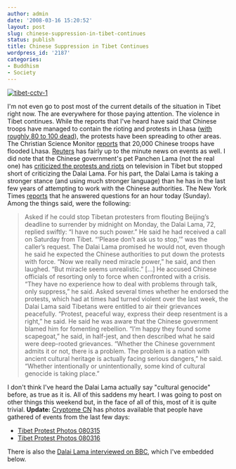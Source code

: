 ```yaml
---
author: admin
date: '2008-03-16 15:20:52'
layout: post
slug: chinese-suppression-in-tibet-continues
status: publish
title: Chinese Suppression in Tibet Continues
wordpress_id: '2187'
categories:
- Buddhism
- Society
---
```


[![tibet-cctv-1](http://farm4.static.flickr.com/3015/2334726369_d2fe124b46_o.jpg)](http://www.flickr.com/photos/albill/2334726369/ "tibet-cctv-1 by albill, on Flickr")

I'm not even go to post most of the current details of the situation in
Tibet right now. The are everywhere for those paying attention. The
violence in Tibet continues. While the reports that I've heard have said
that Chinese troops have managed to contain the rioting and protests in
Lhasa ([with roughly 80 to 100
dead](http://www.reuters.com/article/newsOne/idUSL1548087020080316)),
the protests have been spreading to other areas. The Christian Science
Monitor [reports](http://www.csmonitor.com/2008/0317/p10s01-wosc.html)
that 20,000 Chinese troops have flooded Lhasa.
[Reuters](http://www.reuters.com/article/newsOne/idUSSP10739920080316?sp=true)
has fairly up to the minute news on events as well. I did note that the
Chinese government's pet Panchen Lama (not the real one) has [criticized
the protests and
riots](http://www.reuters.com/article/newsOne/idUSPEK27258120080316?sp=true)
on television in Tibet but stopped short of criticizing the Dalai Lama.
For his part, the Dalai Lama is taking a stronger stance (and using much
stronger language) than he has in the last few years of attempting to
work with the Chinese authorities. The New York Times
[reports](http://www.nytimes.com/2008/03/16/world/asia/16cnd-tibet.html?_r=1&ref=world&oref=slogin)
that he answered questions for an hour today (Sunday). Among the things
said, were the following:

> Asked if he could stop Tibetan protesters from flouting Beijing’s
> deadline to surrender by midnight on Monday, the Dalai Lama, 72,
> replied swiftly: “I have no such power.” He said he had received a
> call on Saturday from Tibet. “‘Please don’t ask us to stop,’” was the
> caller’s request. The Dalai Lama promised he would not, even though he
> said he expected the Chinese authorities to put down the protests with
> force. “Now we really need miracle power,” he said, and then laughed.
> “But miracle seems unrealistic.” [...] He accused Chinese officials of
> resorting only to force when confronted with a crisis. “They have no
> experience how to deal with problems through talk, only suppress,” he
> said. Asked several times whether he endorsed the protests, which had
> at times had turned violent over the last week, the Dalai Lama said
> Tibetans were entitled to air their grievances peacefully. “Protest,
> peaceful way, express their deep resentment is a right,” he said. He
> said he was aware that the Chinese government blamed him for fomenting
> rebellion. “I’m happy they found some scapegoat,” he said, in
> half-jest, and then described what he said were deep-rooted
> grievances. “Whether the Chinese government admits it or not, there is
> a problem. The problem is a nation with ancient cultural heritage is
> actually facing serious dangers,” he said. “Whether intentionally or
> unintentionally, some kind of cultural genocide is taking place.”

I don't think I've heard the Dalai Lama actually say "cultural genocide"
before, as true as it is. All of this saddens my heart. I was going to
post on other things this weekend but, in the face of all of this, most
of it is quite trivial. **Update:** [Cryptome CN](http://cryptome.cn/)
has photos available that people have gathered of events from the last
few days:

-   [Tibet Protest Photos
    080315](http://cryptome.cn/tibet080315/tibet080315.htm)
-   [Tibet Protest Photos
    080316](http://cryptome.cn/tibet080316/tibet080316.htm)

There is also the [Dalai Lama interviewed on
BBC](http://www.youtube.com/watch?v=ObCigAg-Tjk), which I've embedded
below.


